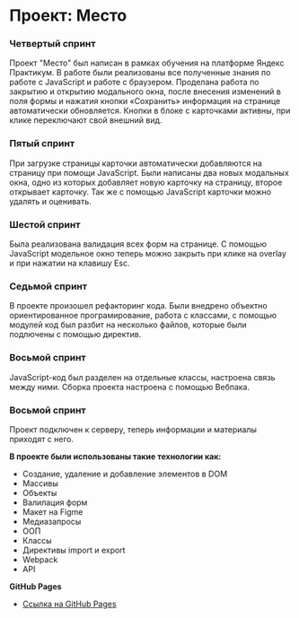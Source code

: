 # Проект: Место

### Четвертый спринт

Проект "Место" был написан в рамках обучения на платформе Яндекс Практикум. В работе были реализованы все полученные знания по работе с JavaScript и работе с браузером. Проделана работа по закрытию и открытию модального окна, после внесения изменений в поля формы и нажатия кнопки «Сохранить» информация на странице автоматически обновляется. Кнопки в блоке с карточками активны, при клике переключают свой внешний вид.

### Пятый спринт

При загрузке страницы карточки автоматически добавляются на страницу при помощи JavaScript. Были написаны два новых модальных окна, одно из которых добавляет новую карточку на страницу, второе открывает карточку. Так же с помощью JavaScript карточки можно удалять и оценивать.

### Шестой спринт

Была реализована валидация всех форм на странице. С помощью JavaScript модельное окно теперь можно закрыть при клике на overlay и при нажатии на клавишу Esc.

### Седьмой спринт

В проекте произошел рефакторинг кода. Были внедрено объектно ориентированное програмирование, работа с классами, с помощью модулей код был разбит на несколько файлов, которые были подлючены с помощью директив.

### Восьмой спринт

JavaScript-код был разделен на отдельные классы, настроена связь между ними.
Сборка проекта настроена с помощью Вебпака.

### Восьмой спринт

Проект подключен к серверу, теперь информации и материалы приходят с него.

**В проекте были использованы такие технологии как:**

* Создание, удаление и добавление элементов в DOM
* Массивы
* Объекты
* Валилация форм
* Макет на Figme
* Медиазапросы
* ООП
* Классы
* Директивы import и export
* Webpack
* API


**GitHub Pages**

* [Ссылка на GitHub Pages](https://salnivlada.github.io/mesto/)

